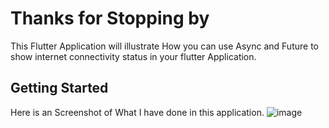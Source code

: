 # Thanks for Stopping by

This Flutter Application will illustrate How you can use Async and Future to show internet connectivity status in your flutter Application.

## Getting Started

Here is an Screenshot of What I have done in this application.
![image](https://user-images.githubusercontent.com/13075784/74098842-cc8def00-4b42-11ea-983c-19bbe474c7c2.png)
